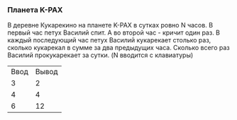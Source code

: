 ### Планета K-PAX

В деревне Кукарекино на планете K-PAX в сутках ровно N часов. В первый час петух Василий спит. А во второй час - кричит один раз. В каждый последующий час петух Василий кукарекает столько раз, сколько кукарекал в сумме за два предыдущих часа. Сколько всего раз Василий прокукарекает за сутки. (N вводится с клавиатуры) 

<table>
<tr><td>Ввод</td><td>Вывод</td></tr>
<tr><td>3</td><td>2</td></tr>
<tr><td>4</td><td>4</td></tr>
<tr><td>6</td><td>12</td></tr>
</table>
